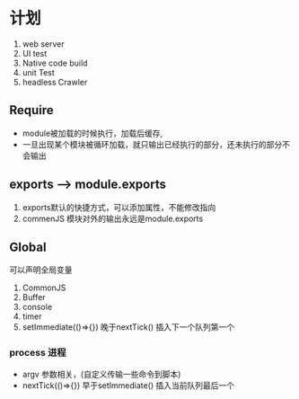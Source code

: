 # 计划
1. web server
2. UI test
3. Native code build
4. unit Test
5. headless Crawler

## Require
- module被加载的时候执行，加载后缓存,
- 一旦出现某个模块被循环加载，就只输出已经执行的部分，还未执行的部分不会输出


## exports --> module.exports
1. exports默认的快捷方式，可以添加属性，不能修改指向
2. commenJS 模块对外的输出永远是module.exports

## Global
可以声明全局变量
1. CommonJS
2. Buffer
3. console
4. timer
5. setImmediate(()=>{}) 晚于nextTick() 插入下一个队列第一个

### process 进程
- argv 参数相关，(自定义传输一些命令到脚本)
- nextTick(()=>{}) 早于setImmediate() 插入当前队列最后一个
